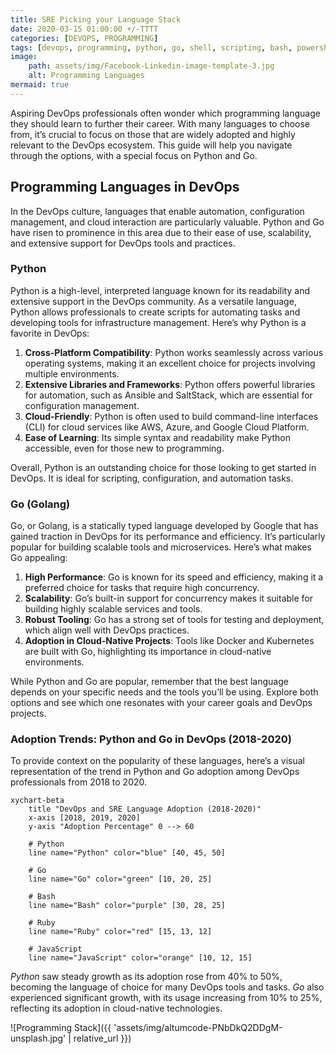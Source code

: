 ```yaml
---
title: SRE Picking your Language Stack
date: 2020-03-15 01:00:00 +/-TTTT
categories: [DEVOPS, PROGRAMMING]
tags: [devops, programming, python, go, shell, scripting, bash, powershell, automation, kubernetes, docker, linux, windows, cross-platform]
image:
    path: assets/img/Facebook-Linkedin-image-template-3.jpg
    alt: Programming Languages
mermaid: true
---
```


Aspiring DevOps professionals often wonder which programming language they should learn to further their career. With many languages to choose from, it’s crucial to focus on those that are widely adopted and highly relevant to the DevOps ecosystem. This guide will help you navigate through the options, with a special focus on Python and Go.

## Programming Languages in DevOps

In the DevOps culture, languages that enable automation, configuration management, and cloud interaction are particularly valuable. Python and Go have risen to prominence in this area due to their ease of use, scalability, and extensive support for DevOps tools and practices.

### Python

Python is a high-level, interpreted language known for its readability and extensive support in the DevOps community. As a versatile language, Python allows professionals to create scripts for automating tasks and developing tools for infrastructure management. Here’s why Python is a favorite in DevOps:

1. **Cross-Platform Compatibility**: Python works seamlessly across various operating systems, making it an excellent choice for projects involving multiple environments.
2. **Extensive Libraries and Frameworks**: Python offers powerful libraries for automation, such as Ansible and SaltStack, which are essential for configuration management.
3. **Cloud-Friendly**: Python is often used to build command-line interfaces (CLI) for cloud services like AWS, Azure, and Google Cloud Platform.
4. **Ease of Learning**: Its simple syntax and readability make Python accessible, even for those new to programming.

Overall, Python is an outstanding choice for those looking to get started in DevOps. It is ideal for scripting, configuration, and automation tasks.

### Go (Golang)

Go, or Golang, is a statically typed language developed by Google that has gained traction in DevOps for its performance and efficiency. It’s particularly popular for building scalable tools and microservices. Here’s what makes Go appealing:

1. **High Performance**: Go is known for its speed and efficiency, making it a preferred choice for tasks that require high concurrency.
2. **Scalability**: Go’s built-in support for concurrency makes it suitable for building highly scalable services and tools.
3. **Robust Tooling**: Go has a strong set of tools for testing and deployment, which align well with DevOps practices.
4. **Adoption in Cloud-Native Projects**: Tools like Docker and Kubernetes are built with Go, highlighting its importance in cloud-native environments.

While Python and Go are popular, remember that the best language depends on your specific needs and the tools you’ll be using. Explore both options and see which one resonates with your career goals and DevOps projects.

### Adoption Trends: Python and Go in DevOps (2018-2020)

To provide context on the popularity of these languages, here’s a visual representation of the trend in Python and Go adoption among DevOps professionals from 2018 to 2020.

```mermaid
xychart-beta
    title "DevOps and SRE Language Adoption (2018-2020)"
    x-axis [2018, 2019, 2020]
    y-axis "Adoption Percentage" 0 --> 60

    # Python
    line name="Python" color="blue" [40, 45, 50]

    # Go
    line name="Go" color="green" [10, 20, 25]

    # Bash
    line name="Bash" color="purple" [30, 28, 25]

    # Ruby
    line name="Ruby" color="red" [15, 13, 12]

    # JavaScript
    line name="JavaScript" color="orange" [10, 12, 15]
```

*Python* saw steady growth as its adoption rose from 40% to 50%, becoming the language of choice for many DevOps tools and tasks. *Go* also experienced significant growth, with its usage increasing from 10% to 25%, reflecting its adoption in cloud-native technologies.

![Programming Stack]({{ 'assets/img/altumcode-PNbDkQ2DDgM-unsplash.jpg' | relative_url }})